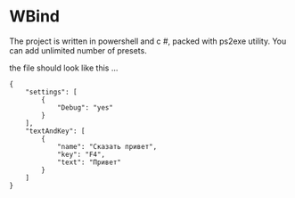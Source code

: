 # WBind

The project is written in powershell and c #, packed with ps2exe utility.
You can add unlimited number of presets.

the file should look like this ...

```
{
    "settings": [
        {
            "Debug": "yes"
        }
    ],
    "textAndKey": [
        {
            "name": "Сказать привет",
            "key": "F4",
            "text": "Привет"
        }
    ]
}
```
